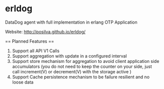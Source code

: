 # erldog
DataDog agent with full implementation in erlang OTP Application

Website: http://posilva.github.io/erldog/

== Planned Features ==

1. Support all API V1 Calls
2. Support aggregation with update in a configured interval
3. Support store mechanism for aggregation to avoid client application side accumulators (you do not need to keep the counter on your side, just call increment(V) or decrement(V) with the storage active )
4. Support Cache persistence mechanism to be failure resilient and  no loose data

  

 

